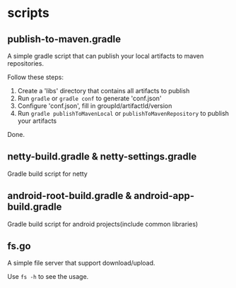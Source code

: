 # scripts

## publish-to-maven.gradle

A simple gradle script that can publish your local artifacts to maven repositories.

Follow these steps:

1. Create a 'libs' directory that contains all artifacts to publish
2. Run `gradle` or `gradle conf` to generate 'conf.json'
3. Configure 'conf.json', fill in groupId/artifactId/version
4. Run `gradle publishToMavenLocal` or `publishToMavenRepository` to publish your artifacts

Done.

## netty-build.gradle & netty-settings.gradle

Gradle build script for netty

## android-root-build.gradle & android-app-build.gradle

Gradle build script for android projects(include common libraries)

## fs.go

A simple file server that support download/upload.

Use `fs -h` to see the usage.
